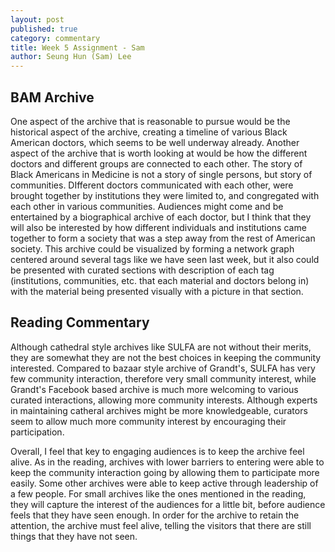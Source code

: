 ```yaml
---
layout: post
published: true
category: commentary
title: Week 5 Assignment - Sam
author: Seung Hun (Sam) Lee
---
```

## BAM Archive

One aspect of the archive that is reasonable to pursue would be the historical aspect of the archive, creating a timeline of various Black American doctors, which seems to be well underway already. Another aspect of the archive that is worth looking at would be how the different doctors and different groups are connected to each other. The story of Black Americans in Medicine is not a story of single persons, but story of communities. DIfferent doctors communicated with each other, were brought together by institutions they were limited to, and congregated with each other in various communities. Audiences might come and be entertained by a biographical archive of each doctor, but I think that they will also be interested by how different individuals and institutions came together to form a society that was a step away from the rest of American society. This archive could be visualized by forming a network graph centered around several tags like we have seen last week, but it also could be presented with curated sections with description of each tag (institutions, communities, etc. that each material and doctors belong in) with the material being presented visually with a picture in that section. 

## Reading Commentary

Although cathedral style archives like SULFA are not without their merits, they are somewhat they are not the best choices in keeping the community interested. Compared to bazaar style archive of Grandt's, SULFA has very few community interaction, therefore very small community interest, while Grandt's Facebook based archive is much more welcoming to various curated interactions, allowing more community interests. Although experts in maintaining catheral archives might be more knowledgeable, curators seem to allow much more community interest by encouraging their participation. 

Overall, I feel that key to engaging audiences is to keep the archive feel alive. As in the reading, archives with lower barriers to entering were able to keep the community interaction going by allowing them to participate more easily. Some other archives were able to keep active through leadership of a few people. For small archives like the ones mentioned in the reading, they will capture the interest of the audiences for a little bit, before audience feels that they have seen enough. In order for the archive to retain the attention, the archive must feel alive, telling the visitors that there are still things that they have not seen.
